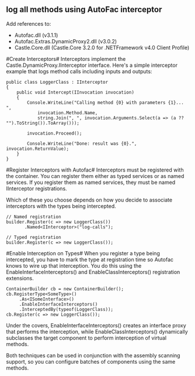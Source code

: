 log all methods using AutoFac interceptor
---

Add references to:

*	Autofac.dll (v3.1.1)
*	Autofac.Extras.DynamicProxy2.dll (v3.0.2)
*	Castle.Core.dll (Castle.Core 3.2.0 for .NETFramework v4.0 Client Profile)

#Create Interceptors#
Interceptors implement the Castle.DynamicProxy.IInterceptor interface. Here's a simple interceptor example that logs method calls including inputs and outputs:

	public class LoggerClass : IInterceptor
	{
		public void Intercept(IInvocation invocation)
		{
			Console.WriteLine("Calling method {0} with parameters {1}... ",
				invocation.Method.Name,
				string.Join(", ", invocation.Arguments.Select(a => (a ?? "").ToString()).ToArray()));
	
			invocation.Proceed();
	
			Console.WriteLine("Done: result was {0}.", invocation.ReturnValue);
		}
	}

#Register Interceptors with Autofac#
Interceptors must be registered with the container. You can register them either as typed services or as named services. If you register them as named services, they must be named IInterceptor registrations.

Which of these you choose depends on how you decide to associate interceptors with the types being intercepted.

	// Named registration
	builder.Register(c => new LoggerClass())
	       .Named<IInterceptor>("log-calls");
	
	// Typed registration
	builder.Register(c => new LoggerClass());

#Enable Interception on Types#
When you register a type being intercepted, you have to mark the type at registration time so Autofac knows to wire up that interception. You do this using the EnableInterfaceInterceptors() and EnableClassInterceptors() registration extensions.

	ContainerBuilder cb = new ContainerBuilder();
	cb.RegisterType<SomeType>()
		 .As<ISomeInterface>()
		 .EnableInterfaceInterceptors()
		 .InterceptedBy(typeof(LoggerClass));
	cb.Register(c => new LoggerClass());

Under the covers, EnableInterfaceInterceptors() creates an interface proxy that performs the interception, while EnableClassInterceptors() dynamically subclasses the target component to perform interception of virtual methods.

Both techniques can be used in conjunction with the assembly scanning support, so you can configure batches of components using the same methods.